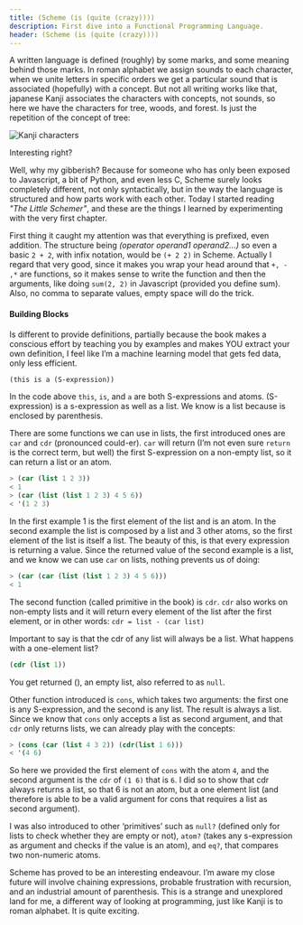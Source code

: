 ```yaml
---
title: (Scheme (is (quite (crazy))))
description: First dive into a Functional Programming Language.
header: (Scheme (is (quite (crazy))))
---
```


A written language is defined (roughly) by some marks, and some meaning behind those marks. In roman alphabet we assign sounds to each character, when we unite letters in specific orders we get a particular sound that is associated (hopefully) with a concept. But not all writing works like that, japanese Kanji associates the characters with concepts, not sounds, so here we have the characters for tree, woods, and forest. Is just the repetition of the concept of tree:


![Kanji characters](https://therisingsky.files.wordpress.com/2013/03/8ffc1-kihayashimori-tiff.jpg)


Interesting right?


Well, why my gibberish? Because for someone who has only been exposed to Javascript, a bit of Python, and even less C, Scheme surely looks completely different, not only syntactically, but in the way the language is structured and how parts work with each other. Today I started reading *"The Little Schemer"*, and these are the things I learned by experimenting with the very first chapter.


First thing it caught my attention was that everything is prefixed, even addition. The structure being *(operator operand1 operand2…)* so even a basic `2 + 2`, with infix notation, would be `(+ 2 2)` in Scheme. Actually I regard that very good, since it makes you wrap your head around that `+, - ,*` are functions, so it makes sense to write the function and then the arguments, like doing `sum(2, 2)` in Javascript (provided you define sum). Also, no comma to separate values, empty space will do the trick.


#### Building Blocks
Is different to provide definitions, partially because the book makes a conscious effort by teaching you by examples and makes YOU extract your own definition, I feel like I’m a machine learning model that gets fed data, only less efficient.


```lisp
(this is a (S-expression))
```


In the code above `this`, `is`, and `a` are both S-expressions and atoms. (S-expression) is a s-expression as well as a list. We know is a list because is enclosed by parenthesis.


There are some functions we can use in lists, the first introduced ones are `car` and `cdr` (pronounced could-er). `car` will return (I’m not even sure `return` is the correct term, but well) the first S-expression on a non-empty list, so it can return a list or an atom. 


```lisp
> (car (list 1 2 3))
< 1
> (car (list (list 1 2 3) 4 5 6))
< '(1 2 3)
```


In the first example 1 is the first element of the list and is an atom. In the second example the list is composed by a list and 3 other atoms, so the first element of the list is itself a list. The beauty of this, is that every expression is returning a value. Since the returned value of the second example is a list, and we know we can use `car` on lists, nothing prevents us of doing:


```lisp
> (car (car (list (list 1 2 3) 4 5 6)))
< 1
```


The second function (called primitive in the book) is `cdr`. `cdr` also works on non-empty lists and it will return every element of the list after the first element, or in other words:
`cdr = list - (car list)`


Important to say is that the cdr of any list will always be a list. What happens with a one-element list?


```lisp
(cdr (list 1))
```


You get returned (), an empty list, also referred to as `null`.


Other function introduced is `cons`, which takes two arguments: the first one is any S-expression, and the second is any list. The result is always a list. Since we know that `cons` only accepts a list as second argument, and that `cdr` only returns lists, we can already play with the concepts:


```lisp
> (cons (car (list 4 3 2)) (cdr(list 1 6)))
< '(4 6)
```


So here we provided the first element of `cons` with the atom `4`, and the second argument is the `cdr` of `(1 6)` that is `6`. I did so to show that cdr always returns a list, so that 6 is not an atom, but a one element list (and therefore is able to be a valid argument for cons that requires a list as second argument). 


I was also introduced to other ‘primitives’ such as `null?` (defined only for lists to check whether they are empty or not), `atom?` (takes any s-expression as argument and checks if the value is an atom), and `eq?`, that compares two non-numeric atoms.


Scheme has proved to be an interesting endeavour. I’m aware my close future will involve chaining expressions, probable frustration with recursion, and an industrial amount of parenthesis. This is a strange and unexplored land for me, a different way of looking at programming, just like Kanji is to roman alphabet. It is quite exciting.
